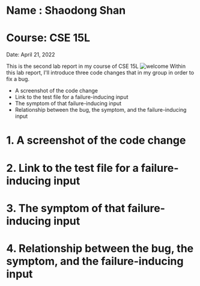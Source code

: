 # Name : Shaodong Shan
# Course: CSE 15L
Date: April 21, 2022

This is the second lab report in my course of CSE 15L
![welcome]( https://stock.adobe.com/images/word-welcome-on-cubes/285416224 )
Within this lab report, I'll introduce three code changes that in my group in order to fix a bug.
* A screenshot of the code change 
* Link to the test file for a failure-inducing input
* The symptom of that failure-inducing input
* Relationship between the bug, the symptom, and the failure-inducing input


# 1. A screenshot of the code change 

# 2. Link to the test file for a failure-inducing input

# 3. The symptom of that failure-inducing input

# 4. Relationship between the bug, the symptom, and the failure-inducing input
